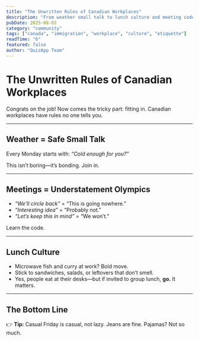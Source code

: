 ```yaml
---
title: "The Unwritten Rules of Canadian Workplaces"
description: "From weather small talk to lunch culture and meeting code words, here’s a newcomer’s guide to surviving Canadian workplace etiquette."
pubDate: 2025-08-02
category: "community"
tags: ["canada", "immigration", "workplace", "culture", "etiquette"]
readTime: "6"
featured: false
author: "QuizApp Team"
---
```


# The Unwritten Rules of Canadian Workplaces

Congrats on the job! Now comes the tricky part: fitting in. Canadian workplaces have rules no one tells you.  

---

## Weather = Safe Small Talk

Every Monday starts with: *“Cold enough for you?”*  

This isn’t boring—it’s bonding. Join in.  

---

## Meetings = Understatement Olympics

- *“We’ll circle back”* = “This is going nowhere.”  
- *“Interesting idea”* = “Probably not.”  
- *“Let’s keep this in mind”* = “We won’t.”  

Learn the code.  

---

## Lunch Culture

- Microwave fish and curry at work? Bold move.  
- Stick to sandwiches, salads, or leftovers that don’t smell.  
- Yes, people eat at their desks—but if invited to group lunch, **go.** It matters.  

---

## The Bottom Line

👉 **Tip:** Casual Friday is casual, not lazy. Jeans are fine. Pajamas? Not so much.
